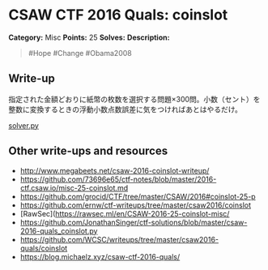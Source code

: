 # CSAW CTF 2016 Quals: coinslot

**Category:** Misc
**Points:** 25
**Solves:**
**Description:**

> \#Hope \#Change \#Obama2008

## Write-up

指定された金額どおりに紙幣の枚数を選択する問題×300問。小数（セント）を整数に変換するときの浮動小数点数誤差に気をつければあとはやるだけ。

[solver.py](solver.py)

## Other write-ups and resources

* http://www.megabeets.net/csaw-2016-coinslot-writeup/
* https://github.com/73696e65/ctf-notes/blob/master/2016-ctf.csaw.io/misc-25-coinslot.md
* https://github.com/grocid/CTF/tree/master/CSAW/2016#coinslot-25-p
* https://github.com/ernw/ctf-writeups/tree/master/csaw2016/coinslot
* [RawSec](https://rawsec.ml/en/CSAW-2016-25-coinslot-misc/
* https://github.com/JonathanSinger/ctf-solutions/blob/master/csaw-2016-quals_coinslot.py
* https://github.com/WCSC/writeups/tree/master/csaw2016-quals/coinslot
* https://blog.michaelz.xyz/csaw-ctf-2016-quals/
